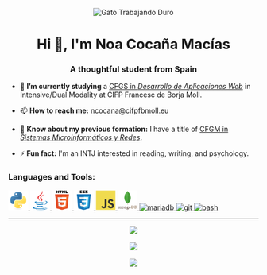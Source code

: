 <p align="center"><img src="https://user-images.githubusercontent.com/117761602/211220562-e477ce99-93b3-42b1-9f1d-9d4352151c6a.gif" alt="Gato Trabajando Duro"></p>

<h1 align="center">Hi 👋, I'm Noa Cocaña Macías</h1>
<h3 align="center">A thoughtful student from Spain</h3>

- 🌱 **I’m currently studying** a [CFGS in *Desarrollo de Aplicaciones Web*](https://www.todofp.es/que-estudiar/loe/informatica-comunicaciones/des-aplicaciones-web.html) in Intensive/Dual Modality at CIFP Francesc de Borja Moll.

- 📫 **How to reach me:** ncocana@cifpfbmoll.eu

- 📄 **Know about my previous formation:** I have a title of [CFGM in *Sistemas Microinformáticos y Redes*](https://www.todofp.es/que-estudiar/loe/informatica-comunicaciones/sistemas-microniformaticos-redes.html).

- ⚡ **Fun fact:** I'm an INTJ interested in reading, writing, and psychology.

<h3 align="left">Languages and Tools:</h3>
<p align="left">
<a href="https://www.python.org" target="_blank" rel="noreferrer"> <img src="https://raw.githubusercontent.com/devicons/devicon/master/icons/python/python-original.svg" alt="python" width="40" height="40"/> </a>
<a href="https://www.java.com" target="_blank" rel="noreferrer"> <img src="https://raw.githubusercontent.com/devicons/devicon/master/icons/java/java-original.svg" alt="java" width="40" height="40"/> </a>
<a href="https://www.w3.org/html/" target="_blank" rel="noreferrer"> <img src="https://raw.githubusercontent.com/devicons/devicon/master/icons/html5/html5-original-wordmark.svg" alt="html5" width="40" height="40"/> </a>
<a href="https://www.w3schools.com/css/" target="_blank" rel="noreferrer"> <img src="https://raw.githubusercontent.com/devicons/devicon/master/icons/css3/css3-original-wordmark.svg" alt="css3" width="40" height="40"/> </a>
<a href="https://developer.mozilla.org/en-US/docs/Web/JavaScript" target="_blank" rel="noreferrer"> <img src="https://raw.githubusercontent.com/devicons/devicon/master/icons/javascript/javascript-original.svg" alt="javascript" width="40" height="40"/> </a>
<a href="https://www.mongodb.com/" target="_blank" rel="noreferrer"> <img src="https://raw.githubusercontent.com/devicons/devicon/master/icons/mongodb/mongodb-original-wordmark.svg" alt="mongodb" width="40" height="40"/> </a>
<a href="https://mariadb.org/" target="_blank" rel="noreferrer"> <img src="https://www.vectorlogo.zone/logos/mariadb/mariadb-icon.svg" alt="mariadb" width="40" height="40"/> </a>
<a href="https://git-scm.com/" target="_blank" rel="noreferrer"> <img src="https://www.vectorlogo.zone/logos/git-scm/git-scm-icon.svg" alt="git" width="40" height="40"/> </a>
<a href="https://www.gnu.org/software/bash/" target="_blank" rel="noreferrer"> <img src="https://www.vectorlogo.zone/logos/gnu_bash/gnu_bash-icon.svg" alt="bash" width="40" height="40"/> </a>
</p>

---

<p align="center"><a href="https://git.io/streak-stats">
  <img src="http://github-readme-streak-stats.herokuapp.com?user=ncocana&theme=github-dark-blue&hide_border=false&mode=weekly" />
</a></p>
<p align="center"><a href="https://github.com/anuraghazra/github-readme-stats">
  <img src="https://github-readme-stats-git-masterrstaa-rickstaa.vercel.app/api?username=ncocana&theme=github_dark&show_icons=true" />
</a></p>
<p align="center"><a href="https://github.com/anuraghazra/github-readme-stats">
  <img src="https://github-readme-stats-git-masterrstaa-rickstaa.vercel.app/api/top-langs/?username=ncocana&theme=github_dark&layout=compact" />
</a></p>
